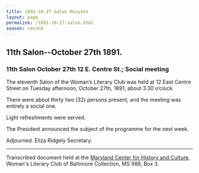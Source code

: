 ```yaml
---
title: 1891-10-27 Salon Minutes
layout: page
permalink: /1891-10-27-salon.html
season: second
---
```


<style>
    #maincontent{
        font-size:1.4em;
    }
</style>
## 11th Salon--October 27th 1891.

### 11th Salon October 27th 12 E. Centre St.; Social meeting

The eleventh Salon of the Woman’s Literary Club was held at 12 East Centre Street on Tuesday afternoon, October 27th, 1891, about 3.30 o’clock.

There were about thirty two (32) persons present, and the meeting was entirely a social one.

Light refreshments were served.

The President announced the subject of the programme for the next week.

Adjourned.
Eliza Ridgely
Secretary.

<hr>

Transcribed document held at the [Maryland Center for History and Culture](http://mdhs.org/), Woman's Literary Club of Baltimore Collection, MS 988, Box 3. 
